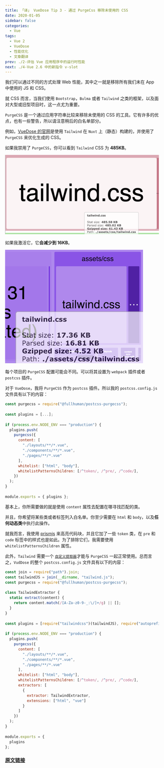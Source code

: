```yaml
---
title: 「译」 VueDose Tip 3 - 通过 PurgeCss 移除未使用的 CSS
date: 2020-01-05
sidebar: false
categories:
  - Vue
tags:
  - Vue 2
  - VueDose
  - 性能优化
  - 文章翻译
prev: ./2-评估 Vue 应用程序中的运行时性能
next: ./4-Vue 2.6 中的新指令 v-slot
---
```


我们可以通过不同的方式处理 Web 性能，其中之一就是移除所有我们未在 App 中使用的 JS 和 CSS。

就 CSS 而言，当我们使用 `Bootstrap`，`Bulma` 或者 `Tailwind` 之类的框架，以及面对大型或旧型项目时，这一点尤为重要。

`PurgeCSS` 是一个通过应用字符串比较来移除未使用的 CSS 的工具。它有许多的优点，也有一些警告，所以请注意稍后的白名单部分。

例如，[VueDose 的官网](https://vuedose.tips/)是使用 `Tailwind` 在 `Nuxt` 上（静态）构建的，并使用了 `PurgeCSS` 来优化生成的 CSS。

如果我禁用了 `PurgeCSS`，你可以看到 `Tailwind` CSS 为 **485KB**。

![without_PurgeCSS](./images/without_PurgeCSS.png)

如果我激活它，它**会减少到 16KB**。

![with_PurgeCSS](./images/with_PurgeCSS.png)

每个项目的 `PurgeCSS` 配置可能会不同。可以将其设置为 `webpack` 插件或者 `postcss` 插件。

对于 `VueDose`，我将 `PurgeCSS` 作为 `postcss` 插件。所以我的 `postcss.config.js` 文件具有以下的内容：

```js
const purgecss = require("@fullhuman/postcss-purgecss");

const plugins = [...];

if (process.env.NODE_ENV === "production") {
  plugins.push(
    purgecss({
      content: [
        "./layouts/**/*.vue",
        "./components/**/*.vue",
        "./pages/**/*.vue"
      ],
      whitelist: ["html", "body"],
      whitelistPatternsChildren: [/^token/, /^pre/, /^code/],
    })
  );
}

module.exports = { plugins };
```

基本上，你所需要做的就是使用 `content` 属性去配置在哪寻找匹配的类。

并且，你希望将某些类或者标签列入白名单。你至少需要在 `html` 和 `body`，以及**任何动态类**中执行此操作。

就我而言，我使用 [prismjs](https://prismjs.com/) 来高亮代码块，并且它加了一些 `token` 类，在 `pre` 和 `code` 标签中的样式也是如此。为了排除它们，我需要使用 `whitelistPatternsChildren` 属性。

此外，`Tailwind` 需要一个 [`自定义提取器`](https://tailwindcss.com/docs/controlling-file-size/#removing-unused-css-with-purgecss)才能与 `PurgeCSS` 一起正常使用。总而言之，`VudDose` 的整个 `postcss.config.js` 文件具有以下的内容：

```js
const join = require("path").join;
const tailwindJS = join(__dirname, "tailwind.js");
const purgecss = require("@fullhuman/postcss-purgecss");

class TailwindExtractor {
  static extract(content) {
    return content.match(/[A-Za-z0-9-_:\/]+/g) || [];
  }
}

const plugins = [require("tailwindcss")(tailwindJS), require("autoprefixer")];

if (process.env.NODE_ENV === "production") {
  plugins.push(
    purgecss({
      content: [
        "./layouts/**/*.vue",
        "./components/**/*.vue",
        "./pages/**/*.vue"
      ],
      whitelist: ["html", "body"],
      whitelistPatternsChildren: [/^token/, /^pre/, /^code/],
      extractors: [
        {
          extractor: TailwindExtractor,
          extensions: ["html", "vue"]
        }
      ]
    })
  );
}

module.exports = {
  plugins
};
```

### [原文链接](https://vuedose.tips/tips/remove-unused-css-with-purge-css)
